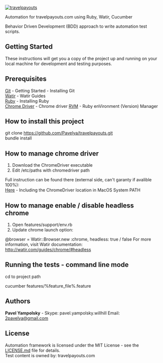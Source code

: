 
[![travelpayouts](https://www.travelpayouts.com/powered_by/img/tp.png)](http://whitelabel.travelpayouts.com/)


Automation for travelpayouts.com using Ruby, Watir, Cucumber

Behavior Driven Development (BDD) approach to write automation test scripts.  

Getting Started
-------------
These instructions will get you a copy of the project up and running on your local machine for development and testing purposes.

Prerequisites
--------------  
[Git](https://git-scm.com/book/en/v2/Getting-Started-Installing-Git) - Getting Started - Installing Git  
[Watir](http://watir.com/guides/) - Watir Guides  
[Ruby](http://watir.com/guides/ruby/) - Installing Ruby  
[Chrome Driver](https://sites.google.com/a/chromium.org/chromedriver/) - Chrome driver
[RVM](https://rvm.io/rvm/install) - Ruby enVironment (Version) Manager  

How to install this project
-------------
git clone https://github.com/Pavelya/travelpayouts.git  
bundle install  

How to manage chrome driver
-------------

1. Download the ChromeDriver executable
2. Edit /etc/paths with chromedriver path

Full instruction can be found there (external side, can't garanty if avalible 100%):  
[Here](https://www.kenst.com/2015/03/including-the-chromedriver-location-in-macos-system-path/) - Including the ChromeDriver location in MacOS System PATH 
 

How to manage enable / disable headless chrome
-------------
1. Open features/support/env.rb 
2. Update chrome launch option: 

@browser = Watir::Browser.new :chrome, headless: true / false
For more information, visit Watir documentation: 
http://watir.com/guides/chrome/#headless

Running the tests - command line mode
-------------------
cd to project path  

cucumber features/%feature_file%.feature

Authors
-------------
**Pavel Yampolsky**  - Skype: pavel.yampolsky.willhill Email: 2pavelya@gmail.com

License
-------------
Automation framework is licensed under the MIT License - see the [LICENSE.md](LICENSE.md) file for details.  
Test content is owned by: travelpayouts.com  



